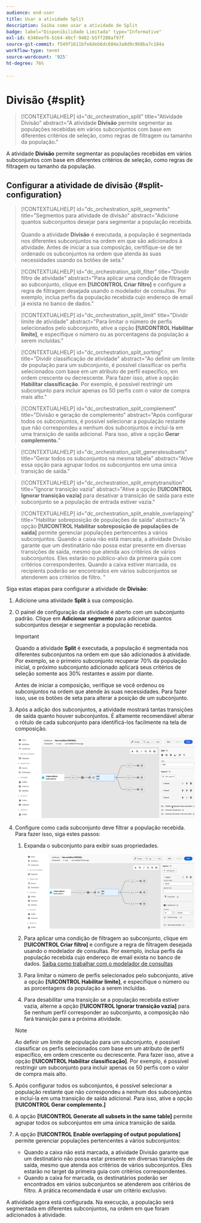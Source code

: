 ```yaml
---
audience: end-user
title: Usar a atividade Split
description: Saiba como usar a atividade de Split
badge: label="Disponibilidade Limitada" type="Informative"
exl-id: 6346eef6-b164-40cf-9402-b5ff208af97f
source-git-commit: f549f1611bfe6deb6dc684e3a0d9c968ba7c184a
workflow-type: tm+mt
source-wordcount: '925'
ht-degree: 76%

---
```


# Divisão {#split}

>[!CONTEXTUALHELP]
>id="dc_orchestration_split"
>title="Atividade Divisão"
>abstract="A atividade **Divisão** permite segmentar as populações recebidas em vários subconjuntos com base em diferentes critérios de seleção, como regras de filtragem ou tamanho da população."

A atividade **Divisão** permite segmentar as populações recebidas em vários subconjuntos com base em diferentes critérios de seleção, como regras de filtragem ou tamanho da população.

## Configurar a atividade de divisão {#split-configuration}

>[!CONTEXTUALHELP]
>id="dc_orchestration_split_segments"
>title="Segmentos para atividade de divisão"
>abstract="Adicione quantos subconjuntos desejar para segmentar a população recebida.<br/></br>Quando a atividade **Divisão** é executada, a população é segmentada nos diferentes subconjuntos na ordem em que são adicionados à atividade. Antes de iniciar a sua composição, certifique-se de ter ordenado os subconjuntos na ordem que atenda às suas necessidades usando os botões de seta."

>[!CONTEXTUALHELP]
>id="dc_orchestration_split_filter"
>title="Dividir filtro de atividade"
>abstract="Para aplicar uma condição de filtragem ao subconjunto, clique em **[!UICONTROL Criar filtro]** e configure a regra de filtragem desejada usando o modelador de consultas. Por exemplo, inclua perfis da população recebida cujo endereço de email já exista no banco de dados."

>[!CONTEXTUALHELP]
>id="dc_orchestration_split_limit"
>title="Dividir limite de atividade"
>abstract="Para limitar o número de perfis selecionados pelo subconjunto, ative a opção **[!UICONTROL Habilitar limite]**, e especifique o número ou as porcentagens da população a serem incluídas."

>[!CONTEXTUALHELP]
>id="dc_orchestration_split_sorting"
>title="Dividir classificação de atividade"
>abstract="Ao definir um limite de população para um subconjunto, é possível classificar os perfis selecionados com base em um atributo de perfil específico, em ordem crescente ou decrescente. Para fazer isso, ative a opção **Habilitar classificação**. Por exemplo, é possível restringir um subconjunto para incluir apenas os 50 perfis com o valor de compra mais alto."

>[!CONTEXTUALHELP]
>id="dc_orchestration_split_complement"
>title="Divisão e geração de complemento"
>abstract="Após configurar todos os subconjuntos, é possível selecionar a população restante que não correspondeu a nenhum dos subconjuntos e incluí-la em uma transição de saída adicional. Para isso, ative a opção **Gerar complemento.**"

>[!CONTEXTUALHELP]
>id="dc_orchestration_split_generatesubsets"
>title="Gerar todos os subconjuntos na mesma tabela"
>abstract="Ative essa opção para agrupar todos os subconjuntos em uma única transição de saída."

>[!CONTEXTUALHELP]
>id="dc_orchestration_split_emptytransition"
>title="Ignorar transição vazia"
>abstract="Ative a opção **[!UICONTROL Ignorar transição vazia]** para desativar a transição de saída para este subconjunto se a população de entrada estiver vazia."

>[!CONTEXTUALHELP]
>id="dc_orchestration_split_enable_overlapping"
>title="Habilitar sobreposição de populações de saída"
>abstract="A opção **[!UICONTROL Habilitar sobreposição de populações de saída]** permite gerenciar populações pertencentes a vários subconjuntos. Quando a caixa não está marcada, a atividade Divisão garante que um destinatário não possa estar presente em diversas transições de saída, mesmo que atenda aos critérios de vários subconjuntos. Eles estarão no público-alvo da primeira guia com critérios correspondentes. Quando a caixa estiver marcada, os recipients poderão ser encontrados em vários subconjuntos se atenderem aos critérios de filtro. "

Siga estas etapas para configurar a atividade de **Divisão**:

1. Adicione uma atividade **Split** à sua composição.

1. O painel de configuração da atividade é aberto com um subconjunto padrão. Clique em **Adicionar segmento** para adicionar quantos subconjuntos desejar e segmentar a população recebida.

   >[!IMPORTANT]
   >
   >Quando a atividade **Split** é executada, a população é segmentada nos diferentes subconjuntos na ordem em que são adicionados à atividade. Por exemplo, se o primeiro subconjunto recuperar 70% da população inicial, o próximo subconjunto adicionado aplicará seus critérios de seleção somente aos 30% restantes e assim por diante.
   >
   >Antes de iniciar a composição, verifique se você ordenou os subconjuntos na ordem que atende às suas necessidades. Para fazer isso, use os botões de seta para alterar a posição de um subconjunto.

1. Após a adição dos subconjuntos, a atividade mostrará tantas transições de saída quanto houver subconjuntos. É altamente recomendável alterar o rótulo de cada subconjunto para identificá-los facilmente na tela de composição.

   ![](../assets/split.png)

1. Configure como cada subconjunto deve filtrar a população recebida. Para fazer isso, siga estes passos:

   1. Expanda o subconjunto para exibir suas propriedades.

      ![](../assets/split-subset.png)

   1. Para aplicar uma condição de filtragem ao subconjunto, clique em **[!UICONTROL Criar filtro]** e configure a regra de filtragem desejada usando o modelador de consultas. Por exemplo, inclua perfis da população recebida cujo endereço de email exista no banco de dados. [Saiba como trabalhar com o modelador de consultas](../../query/query-modeler-overview.md)

   1. Para limitar o número de perfis selecionados pelo subconjunto, ative a opção **[!UICONTROL Habilitar limite]**, e especifique o número ou as porcentagens da população a serem incluídas.

   1. Para desabilitar uma transição se a população recebida estiver vazia, alterne a opção **[!UICONTROL Ignorar transição vazia]** para. Se nenhum perfil corresponder ao subconjunto, a composição não fará transição para a próxima atividade.

   >[!NOTE]
   >
   >Ao definir um limite de população para um subconjunto, é possível classificar os perfis selecionados com base em um atributo de perfil específico, em ordem crescente ou decrescente. Para fazer isso, ative a opção **[!UICONTROL Habilitar classificação]**. Por exemplo, é possível restringir um subconjunto para incluir apenas os 50 perfis com o valor de compra mais alto.

1. Após configurar todos os subconjuntos, é possível selecionar a população restante que não correspondeu a nenhum dos subconjuntos e incluí-la em uma transição de saída adicional. Para isso, ative a opção **[!UICONTROL Gerar complemento.]**

1. A opção **[!UICONTROL Generate all subsets in the same table]** permite agrupar todos os subconjuntos em uma única transição de saída.

1. A opção **[!UICONTROL Enable overlapping of output populations]** permite gerenciar populações pertencentes a vários subconjuntos:

   * Quando a caixa não está marcada, a atividade Divisão garante que um destinatário não possa estar presente em diversas transições de saída, mesmo que atenda aos critérios de vários subconjuntos. Eles estarão no target da primeira guia com critérios correspondentes.
   * Quando a caixa for marcada, os destinatários poderão ser encontrados em vários subconjuntos se atenderem aos critérios de filtro. A prática recomendada é usar um critério exclusivo.

A atividade agora está configurada. Na execução, a população será segmentada em diferentes subconjuntos, na ordem em que foram adicionados à atividade.

<!--
## Example{#split-example}

In the following example, the **[!UICONTROL Split]** activity is used to segment an audience into distinct subsets based on the communication channel that we want to use :

* **Subset 1 "push"**: This subset comprises all profiles who have installed our mobile application.
* **Subset 2 "sms"**: Mobile phone users: For the remaining population that did not fall into Subset 1, subset 2 applies a filtering rule to select profiles with mobile phones in the database.
* **Complement transition**: This transition captures all the remaining profiles that did not match Subset 1 or Subset 2. Specifically, it includes profiles who neither installed the mobile application nor have a mobile phone, such as users who haven't installed the mobile app or lack a registered mobile number.

![](../assets/workflow-split-example.png)
-->
